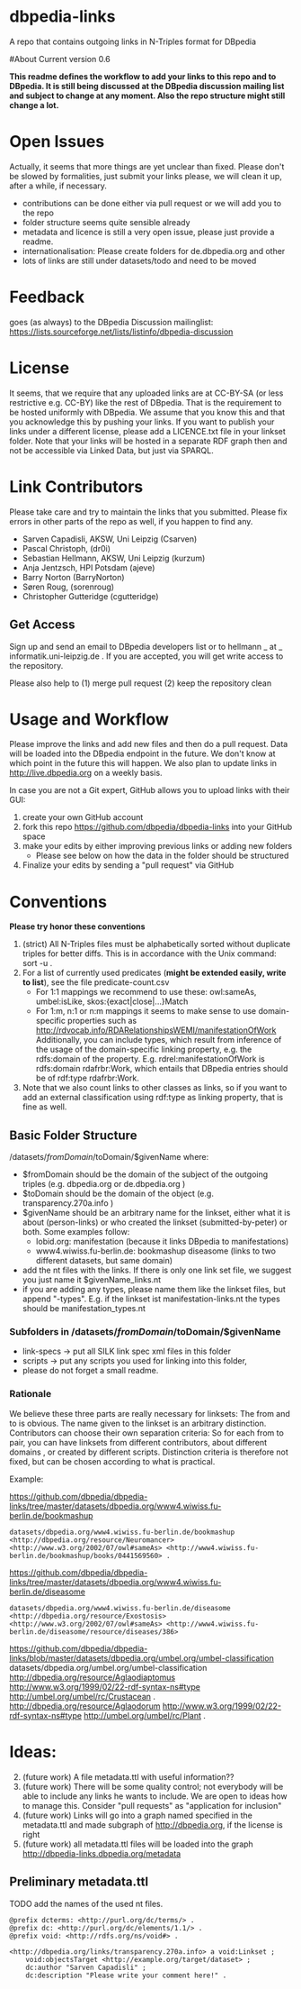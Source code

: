 dbpedia-links
=============
A repo that contains outgoing links in N-Triples format for DBpedia

#About
Current version 0.6

**This readme defines the workflow to add your links to this repo and to DBpedia. It is still being discussed at the DBpedia discussion mailing list and subject to change at any moment. Also the repo structure might still change a lot.**

# Open Issues 
Actually, it seems that more things are yet unclear than fixed. Please don't be slowed by formalities, just submit your links please, we will clean it up, after a while, if necessary.


- contributions can be done either via pull request or we will add you to the repo
- folder structure seems quite sensible already 
- metadata and licence is still a very open issue, please just provide a readme.
- internationalisation: Please create folders for de.dbpedia.org and other
- lots of links are still under datasets/todo and need to be moved

# Feedback

goes (as always) to the DBpedia Discussion mailinglist: https://lists.sourceforge.net/lists/listinfo/dbpedia-discussion

# License
It seems, that we require that any uploaded links are at CC-BY-SA (or less restrictive e.g. CC-BY) like the rest of DBpedia. 
That is the requirement to be hosted uniformly with DBpedia. 
We assume that you know this and that you acknowledge this by pushing your links. 
If you want to publish your links under a different license, please add a LICENCE.txt file in your linkset folder.
Note that your links will be hosted in a separate RDF graph then and not be accessible via Linked Data, but just via SPARQL. 


# Link Contributors

Please take care and try to maintain the links that you submitted. Please fix errors in other parts of the repo as well, if you happen to find any. 

- Sarven Capadisli, AKSW, Uni Leipzig (Csarven)
- Pascal Christoph, (dr0i)
- Sebastian Hellmann, AKSW, Uni Leipzig (kurzum)
- Anja Jentzsch, HPI Potsdam (ajeve)
- Barry Norton (BarryNorton)
- Søren Roug, (sorenroug)
- Christopher Gutteridge (cgutteridge)
 
## Get Access

Sign up and send an email to DBpedia developers list or to hellmann _ at _ informatik.uni-leipzig.de . If you are accepted, you will get write access to the repository.

Please also help to (1) merge pull request (2) keep the repository clean 

# Usage and Workflow

Please improve the links and add new files and then do a pull request.  Data will be loaded into the DBpedia endpoint in the future. 
We don't know at which point in the future this will happen. We also plan to update links in http://live.dbpedia.org on a weekly basis. 

In case you are not a Git expert, GitHub allows you to upload links with their GUI:

1. create your own GitHub account
2. fork this repo https://github.com/dbpedia/dbpedia-links into your GitHub space
3. make your edits by either improving previous links or adding new folders
    - Please see below on how the data in the folder should be structured
4. Finalize your edits by sending a "pull request" via GitHub

# Conventions

**Please try honor these conventions**

1. (strict) All N-Triples files must be alphabetically sorted without duplicate triples for better diffs. This is in accordance with the Unix command: sort -u .
2. For a list of currently used predicates (**might be extended easily, write to list**), see the file predicate-count.csv
    - For 1:1 mappings we recommend to use these: owl:sameAs, umbel:isLike, skos:{exact|close|...}Match
    - For 1:m, n:1 or n:m mappings it seems to make sense to use domain-specific properties such as http://rdvocab.info/RDARelationshipsWEMI/manifestationOfWork
	Additionally, you can include types, which result from inference of the usage of the domain-specific linking property, e.g. the rdfs:domain of the property. E.g. rdrel:manifestationOfWork is rdfs:domain rdafrbr:Work, which entails that DBpedia entries should be of rdf:type rdafrbr:Work.
3. Note that we also count links to other classes as links, so if you want to add an external classification using rdf:type as linking property, that is fine as well. 

## Basic Folder Structure
/datasets/$fromDomain/$toDomain/$givenName where:

- $fromDomain should be the domain of the subject of the outgoing triples (e.g. dbpedia.org or de.dbpedia.org )
- $toDomain should be the domain of the object (e.g. transparency.270a.info )
- $givenName should be an arbitrary name for the linkset, either what it is about (person-links) or who created the linkset (submitted-by-peter) or both. Some examples follow:
    - lobid.org: manifestation (because it links DBpedia to manifestations)
    - www4.wiwiss.fu-berlin.de: bookmashup  diseasome (links to two different datasets, but same domain)
- add the nt files with the links. If there is only one link set file, we suggest you just name it $givenName_links.nt
- if you are adding any types, please name them like the linkset files, but append "-types". E.g. if the linkset ist manifestation-links.nt the types should be manifestation_types.nt


### Subfolders in /datasets/$fromDomain/$toDomain/$givenName
* link-specs -> put all SILK link spec xml files in this folder
* scripts -> put any scripts you used for linking into this folder, 
* please do not forget a small readme.


### Rationale
We believe these three parts are really necessary for linksets:
The from and to is obvious. The name given to the linkset is an arbitrary distinction. Contributors can choose their own separation criteria:
So for each from to pair, you can have linksets from different contributors, about different domains , or created by different scripts.
Distinction criteria is therefore not fixed, but can be chosen according to what is practical. 

Example:  

https://github.com/dbpedia/dbpedia-links/tree/master/datasets/dbpedia.org/www4.wiwiss.fu-berlin.de/bookmashup

	datasets/dbpedia.org/www4.wiwiss.fu-berlin.de/bookmashup
	<http://dbpedia.org/resource/Neuromancer> <http://www.w3.org/2002/07/owl#sameAs> <http://www4.wiwiss.fu-berlin.de/bookmashup/books/0441569560> .

https://github.com/dbpedia/dbpedia-links/tree/master/datasets/dbpedia.org/www4.wiwiss.fu-berlin.de/diseasome
    
    datasets/dbpedia.org/www4.wiwiss.fu-berlin.de/diseasome
    <http://dbpedia.org/resource/Exostosis> <http://www.w3.org/2002/07/owl#sameAs> <http://www4.wiwiss.fu-berlin.de/diseasome/resource/diseases/386> 

https://github.com/dbpedia/dbpedia-links/blob/master/datasets/dbpedia.org/umbel.org/umbel-classification
	datasets/dbpedia.org/umbel.org/umbel-classification
	<http://dbpedia.org/resource/Aglaodiaptomus> <http://www.w3.org/1999/02/22-rdf-syntax-ns#type> <http://umbel.org/umbel/rc/Crustacean> .
	<http://dbpedia.org/resource/Aglaodorum> <http://www.w3.org/1999/02/22-rdf-syntax-ns#type> <http://umbel.org/umbel/rc/Plant> .


# Ideas:

2. (future work) A file metadata.ttl with useful information??
3. (future work) There will be some quality control; not everybody will be able to include any links he wants to include. We are open to ideas how to manage this. Consider "pull requests" as "application for inclusion"
4. (future work) Links will go into a graph named specified in the metadata.ttl and made subgraph of http://dbpedia.org, if the license is right
5. (future work) all metadata.ttl files will be loaded into the graph http://dbpedia-links.dbpedia.org/metadata

## Preliminary metadata.ttl
TODO add the names of the used nt files.


	@prefix dcterms: <http://purl.org/dc/terms/> .
	@prefix dc: <http://purl.org/dc/elements/1.1/> .
	@prefix void: <http://rdfs.org/ns/void#> .

	<http://dbpedia.org/links/transparency.270a.info> a void:Linkset ;
		void:objectsTarget <http://example.org/target/dataset> ;
		dc:author "Sarven Capadisli" ;
		dc:description "Please write your comment here!" .






